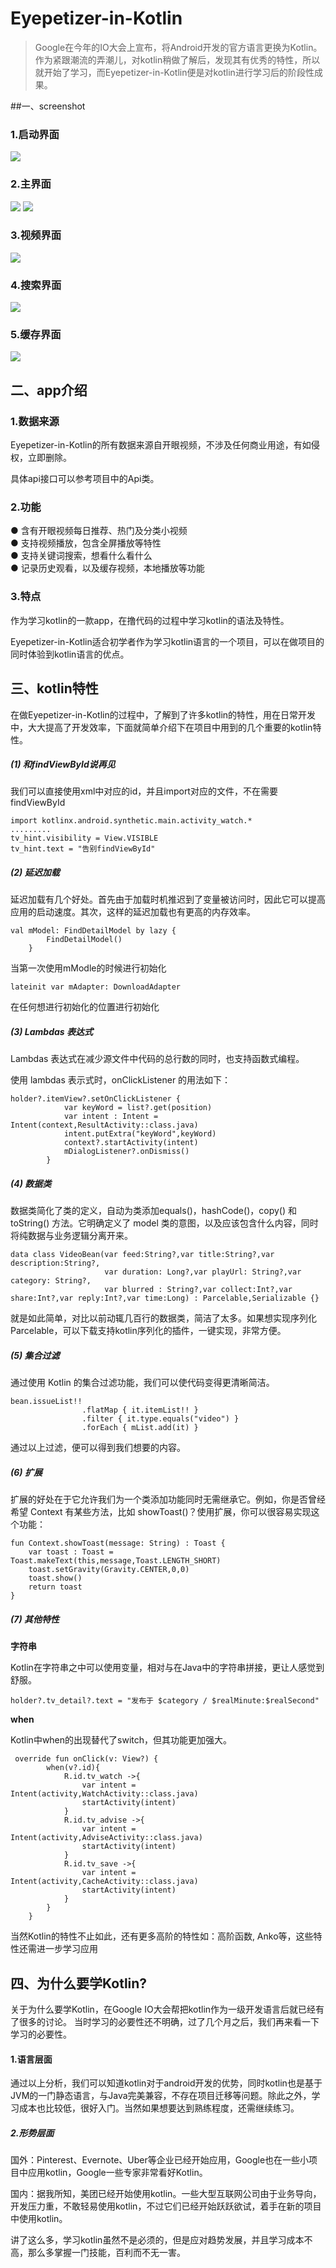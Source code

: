 # Eyepetizer-in-Kotlin
>Google在今年的IO大会上宣布，将Android开发的官方语言更换为Kotlin。作为紧跟潮流的弄潮儿，对kotlin稍做了解后，发现其有优秀的特性，所以就开始了学习，而Eyepetizer-in-Kotlin便是对kotlin进行学习后的阶段性成果。

##一、screenshot
### 1.启动界面
![](http://upload-images.jianshu.io/upload_images/3985563-90a1eea8d8618042.png?imageMogr2/auto-orient/strip%7CimageView2/2/w/1240)
### 2.主界面
![](http://upload-images.jianshu.io/upload_images/3985563-a4246db83f83587d.jpg?imageMogr2/auto-orient/strip%7CimageView2/2/w/1240)
![](http://upload-images.jianshu.io/upload_images/3985563-4afb1d9c8593d5f2.jpg?imageMogr2/auto-orient/strip%7CimageView2/2/w/1240)
### 3.视频界面
![](http://upload-images.jianshu.io/upload_images/3985563-42c4219dc793f11c.jpg?imageMogr2/auto-orient/strip%7CimageView2/2/w/1240)
### 4.搜索界面
![](http://upload-images.jianshu.io/upload_images/3985563-d04d20b1b8f2e993.jpg?imageMogr2/auto-orient/strip%7CimageView2/2/w/1240)
### 5.缓存界面
![](http://upload-images.jianshu.io/upload_images/3985563-7346a9660fb778fc.jpg?imageMogr2/auto-orient/strip%7CimageView2/2/w/1240)

## 二、app介绍
### 1.数据来源
Eyepetizer-in-Kotlin的所有数据来源自开眼视频，不涉及任何商业用途，有如侵权，立即删除。

具体api接口可以参考项目中的Api类。
### 2.功能
● 含有开眼视频每日推荐、热门及分类小视频  
● 支持视频播放，包含全屏播放等特性  
● 支持关键词搜索，想看什么看什么  
● 记录历史观看，以及缓存视频，本地播放等功能  
### 3.特点
作为学习kotlin的一款app，在撸代码的过程中学习kotlin的语法及特性。

Eyepetizer-in-Kotlin适合初学者作为学习kotlin语言的一个项目，可以在做项目的同时体验到kotlin语言的优点。

## 三、kotlin特性
在做Eyepetizer-in-Kotlin的过程中，了解到了许多kotlin的特性，用在日常开发中，大大提高了开发效率，下面就简单介绍下在项目中用到的几个重要的kotlin特性。

##### (1) 和findViewById说再见
我们可以直接使用xml中对应的id，并且import对应的文件，不在需要findViewById
```
import kotlinx.android.synthetic.main.activity_watch.*
.........
tv_hint.visibility = View.VISIBLE
tv_hint.text = "告别findViewById"
```
##### (2) 延迟加载
延迟加载有几个好处。首先由于加载时机推迟到了变量被访问时，因此它可以提高应用的启动速度。其次，这样的延迟加载也有更高的内存效率。
```
val mModel: FindDetailModel by lazy {
        FindDetailModel()
    }
```
当第一次使用mModle的时候进行初始化
```
lateinit var mAdapter: DownloadAdapter
```
在任何想进行初始化的位置进行初始化
##### (3) Lambdas 表达式
Lambdas 表达式在减少源文件中代码的总行数的同时，也支持函数式编程。

使用 lambdas 表示式时，onClickListener 的用法如下：
```
holder?.itemView?.setOnClickListener {
            var keyWord = list?.get(position)
            var intent : Intent = Intent(context,ResultActivity::class.java)
            intent.putExtra("keyWord",keyWord)
            context?.startActivity(intent)
            mDialogListener?.onDismiss()
        }
```
##### (4) 数据类
数据类简化了类的定义，自动为类添加equals()，hashCode()，copy() 和toString() 方法。它明确定义了 model 类的意图，以及应该包含什么内容，同时将纯数据与业务逻辑分离开来。
```
data class VideoBean(var feed:String?,var title:String?,var description:String?,
                     var duration: Long?,var playUrl: String?,var category: String?,
                     var blurred : String?,var collect:Int?,var share:Int?,var reply:Int?,var time:Long) : Parcelable,Serializable {}
```
就是如此简单，对比以前动辄几百行的数据类，简洁了太多。如果想实现序列化Parcelable，可以下载支持kotlin序列化的插件，一键实现，非常方便。
##### (5) 集合过滤
通过使用 Kotlin 的集合过滤功能，我们可以使代码变得更清晰简洁。
```
bean.issueList!!
                .flatMap { it.itemList!! }
                .filter { it.type.equals("video") }
                .forEach { mList.add(it) }
```
通过以上过滤，便可以得到我们想要的内容。
##### (6) 扩展
扩展的好处在于它允许我们为一个类添加功能同时无需继承它。例如，你是否曾经希望 Context 有某些方法，比如 showToast()？使用扩展，你可以很容易实现这个功能：
```
fun Context.showToast(message: String) : Toast {
    var toast : Toast = Toast.makeText(this,message,Toast.LENGTH_SHORT)
    toast.setGravity(Gravity.CENTER,0,0)
    toast.show()
    return toast
}
```
##### (7) 其他特性
**字符串**

Kotlin在字符串之中可以使用变量，相对与在Java中的字符串拼接，更让人感觉到舒服。
```
holder?.tv_detail?.text = "发布于 $category / $realMinute:$realSecond"
```
**when**

Kotlin中when的出现替代了switch，但其功能更加强大。
```
 override fun onClick(v: View?) {
        when(v?.id){
            R.id.tv_watch ->{
                var intent = Intent(activity,WatchActivity::class.java)
                startActivity(intent)
            }
            R.id.tv_advise ->{
                var intent = Intent(activity,AdviseActivity::class.java)
                startActivity(intent)
            }
            R.id.tv_save ->{
                var intent = Intent(activity,CacheActivity::class.java)
                startActivity(intent)
            }
        }
    }
```

当然Kotlin的特性不止如此，还有更多高阶的特性如：高阶函数, Anko等，这些特性还需进一步学习应用
## 四、为什么要学Kotlin?
关于为什么要学Kotlin，在Google IO大会帮把kotlin作为一级开发语言后就已经有了很多的讨论。
当时学习的必要性还不明确，过了几个月之后，我们再来看一下学习的必要性。
#### 1.语言层面
通过以上分析，我们可以知道kotlin对于android开发的优势，同时kotlin也是基于JVM的一门静态语言，与Java完美兼容，不存在项目迁移等问题。除此之外，学习成本也比较低，很好入门。当然如果想要达到熟练程度，还需继续练习。
##### 2.形势层面
国外：Pinterest、Evernote、Uber等企业已经开始应用，Google也在一些小项目中应用kotlin，Google一些专家非常看好Kotlin。

国内：据我所知，美团已经开始使用kotlin。一些大型互联网公司由于业务导向，开发压力重，不敢轻易使用kotlin，不过它们已经开始跃跃欲试，着手在新的项目中使用kotlin。

讲了这么多，学习kotlin虽然不是必须的，但是应对趋势发展，并且学习成本不高，那么多掌握一门技能，百利而不无一害。


